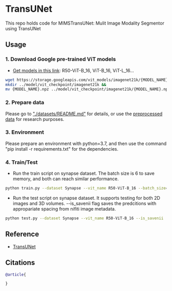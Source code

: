 # TransUNet
This repo holds code for MIMSTransUNet: Mulit Image Modality Segmentor using TransUNet

## Usage

### 1. Download Google pre-trained ViT models
* [Get models in this link](https://console.cloud.google.com/storage/vit_models/): R50-ViT-B_16, ViT-B_16, ViT-L_16...
```bash
wget https://storage.googleapis.com/vit_models/imagenet21k/{MODEL_NAME}.npz &&
mkdir ../model/vit_checkpoint/imagenet21k &&
mv {MODEL_NAME}.npz ../model/vit_checkpoint/imagenet21k/{MODEL_NAME}.npz
```

### 2. Prepare data

Please go to ["./datasets/README.md"](datasets/README.md) for details, or use the [preprocessed data](https://drive.google.com/drive/folders/1ACJEoTp-uqfFJ73qS3eUObQh52nGuzCd?usp=sharing) for research purposes.

### 3. Environment

Please prepare an environment with python=3.7, and then use the command "pip install -r requirements.txt" for the dependencies.

### 4. Train/Test

- Run the train script on synapse dataset. The batch size is 6 to save memory, and both can reach similar performance.

```bash
python train.py --dataset Synapse --vit_name R50-ViT-B_16 --batch_size=6 --base_lr=0.01 --max_epochs=150 --max_iterations=30000
```

- Run the test script on synapse dataset. It supports testing for both 2D images and 3D volumes. --is_savenii flag saves the predcitions with appropariate spacing from nifiti image metadata.

```bash
python test.py --dataset Synapse --vit_name R50-ViT-B_16 --is_savenii
```

## Reference
* [TransUNet](https://github.com/Beckschen/TransUNet)

## Citations

```bibtex
@article{

}
```
